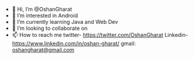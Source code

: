 - 👋 Hi, I’m @OshanGharat
- 👀 I’m interested in Android 
- 🌱 I’m currently learning Java and Web Dev
- 💞️ I’m looking to collaborate on 
- 📫 How to reach me twitter- https://twitter.com/OshanGharat Linkedin- https://www.linkedin.com/in/oshan-gharat/ gmail: oshangharat@gmail.com

<!---
OshanGharat/OshanGharat is a ✨ special ✨ repository because its `README.md` (this file) appears on your GitHub profile.
You can click the Preview link to take a look at your changes.
--->
